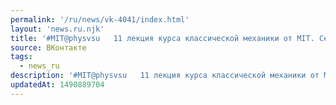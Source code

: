 ```yaml
---
permalink: '/ru/news/vk-4041/index.html'
layout: 'news.ru.njk'
title: '#MIT@physvsu   11 лекция курса классической механики от MIT. Сегодня речь пойдет о работе и мех…'
source: ВКонтакте
tags:
  - news_ru
description: '#MIT@physvsu   11 лекция курса классической механики от MIT. Сегодня речь пойдет о работе и мех…'
updatedAt: 1490889704
---
```

